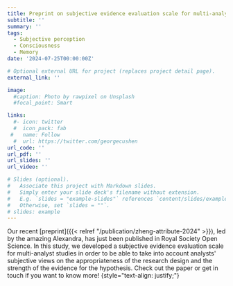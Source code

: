 ```yaml
---
title: Preprint on subjective evidence evaluation scale for multi-analyst studies now published in Royal Society Open Science
subtitle: ''
summary: ''
tags:
  - Subjective perception
  - Consciousness
  - Memory
date: '2024-07-25T00:00:00Z'

# Optional external URL for project (replaces project detail page).
external_link: ''

image:
  #caption: Photo by rawpixel on Unsplash
  #focal_point: Smart

links:
  #- icon: twitter
  #  icon_pack: fab
 #   name: Follow
  #  url: https://twitter.com/georgecushen
url_code: ''
url_pdf: ''
url_slides: ''
url_video: ''

# Slides (optional).
#   Associate this project with Markdown slides.
#   Simply enter your slide deck's filename without extension.
#   E.g. `slides = "example-slides"` references `content/slides/example-slides.md`.
#   Otherwise, set `slides = ""`.
# slides: example
---
```

Our recent [preprint]({{< relref "/publication/zheng-attribute-2024" >}}), led by the amazing Alexandra, has just been published in Royal Society Open Science. In this study, we developed a subjective evidence evaluation scale for multi-analyst studies in order to be able to take into account analysts' subjective views on the appropriateness of the research design and the strength of the evidence for the hypothesis. Check out the paper or get in touch if you want to know more!
{style="text-align: justify;"}

